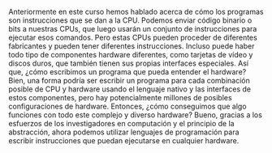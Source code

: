 Anteriormente en este curso
hemos hablado acerca de cómo los programas son instrucciones que se dan a la CPU. Podemos enviar código binario o bits a nuestras CPUs, que luego usarán un conjunto de
instrucciones para ejecutar esos comandos. Pero estas CPUs pueden proceder de diferentes
fabricantes y pueden tener diferentes instrucciones. Incluso puede haber todo tipo de componentes hardware diferentes, como tarjetas de vídeo y discos duros, que también tienen sus propias interfaces especiales. Así que, ¿cómo escribimos un
programa que pueda entender el hardware? Bien, una forma podría ser escribir
un programa para cada combinación posible de CPU y hardware usando el lenguaje
nativo y las interfaces de estos componentes, pero hay potencialmente millones
de posibles configuraciones de hardware. Entonces, ¿cómo conseguimos que algo
funciones con todo este complejo y diverso hardware? Bueno, gracias a los esfuerzos de los investigadores
en computación y el principio de la abstracción, ahora podemos utilizar lenguajes de programación para escribir instrucciones que puedan ejecutarse en cualquier hardware.